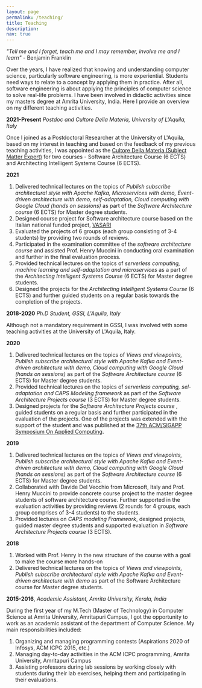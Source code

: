 ```yaml
---
layout: page
permalink: /teaching/
title: Teaching
description:
nav: true
---
```

_"Tell me and I forget, teach me and I may remember, involve me and I learn"_ - Benjamin Franklin


Over the years, I have realized that knowing and understanding computer science, particularly software engineering, is more experiential. Students need ways to relate to a concept by applying them in practice. After all, software engineering is about applying the principles of computer science to solve real-life problems. I have been involved in didactic activities since my masters degree at Amrita University, India. Here I provide an overview on my different teaching activities.

__2021-Present__ _Postdoc and Cultore Della Materia, University of L'Aquila, Italy_

Once I joined as a Postdoctoral Researcher at the University of L'Aquila, based on my interest in teaching and based on the feedback of my previous teaching activities, I was appointed as the [Cultore Della Materia (Subject Matter Expert)](https://it.wikipedia.org/wiki/Cultore_della_materia) for two courses -
Software Architecture Course (6 ECTS) and Architecting Intelligent Systems Course (6 ECTS).

__2021__

  1. Delivered technical lectures on the topics of _Publish subscribe architectural style with Apache Kafka, Microservices with demo, Event-driven architecture with demo, self-adaptation, Cloud computing with Google Cloud (hands on sessions)_ as part of the _Software Architecture course_ (6 ECTS) for Master degree students.
  2. Designed course project for Software architecture course based on the Italian national funded project, [VASARI](https:/www.vasariartexperience.it)
  3. Evaluated the projects of 6 groups (each group consisting of 3-4 students) by providing two rounds of reviews.
  4. Participated in the examination committee of the _software architecture course_ and assisted Prof. Henry Muccini in conducting oral examination and further in the final evaluation process.
  5. Provided technical lectures on the topics of _serverless computing, machine learning and self-adaptation and microservices_ as a part of the _Architecting Intelligent Systems Course_ (6 ECTS) for Master degree students.
  6. Designed the projects for the _Architecting Intelligent Systems Course_ (6 ECTS) and further guided students on a regular basis towards the completion of the projects.


__2018-2020__ _Ph.D Student, GSSI, L'Aquila, Italy_

Although not a mandatory requirement in GSSI, I was involved with some teaching activities at the University of L'Aquila, Italy.

__2020__
  1. Delivered technical lectures on the topics of _Views and viewpoints, Publish subscribe architectural style with Apache Kafka and Event-driven architecture with demo, Cloud computing with Google Cloud (hands on sessions)_ as part of the _Software Architecture course_ (6 ECTS) for Master degree students.
  2. Provided technical lectures on the topics of _serverless computing, sel-adaptation and CAPS Modeling framework_ as part of the _Software Architecture Projects course_ (3 ECTS) for Master degree students.
  3. Designed projects for the _Software Architecture Projects course_ , guided students on a regular basis and further participated in the evaluation of the projects. One of the projects was extended with the support of the student and was published at the [37th ACM/SIGAPP Symposium On Applied Computing](http://www.sigapp.org/sac/sac2022/).


__2019__

  1. Delivered technical lectures on the topics of _Views and viewpoints, Publish subscribe architectural style with Apache Kafka and Event-driven architecture with demo, Cloud computing with Google Cloud (hands on sessions)_ as part of the _Software Architecture course_ (6 ECTS) for Master degree students.
  2. Collaborated with Davide Del Vecchio from Microsoft, Italy and Prof. Henry Muccini to provide concrete course project to the master degree students of software architecture course. Further supported in the evaluation activities by providing reviews (2 rounds for 4 groups, each group comprises of 3-4 students) to the students.
  3. Provided lectures on _CAPS modeling Framework_, designed projects, guided master degree students and supported evaluation in _Software Architecture Projects course_ (3 ECTS).

__2018__

  1. Worked with Prof. Henry in the new structure of the course with a goal to make the course more hands-on
  2. Delivered technical lectures on the topics of _Views and viewpoints, Publish subscribe architectural style with Apache Kafka and Event-driven architecture with demo_ as part of the Software Architecture course for Master degree students.



__2015-2016__, _Academic Assistant, Amrita University, Kerala, India_

During the first year of my M.Tech (Master of Technology) in Computer Science at Amrita University, Amritapuri Campus, I got the opportunity to work as an academic assistant of the department of Computer Science. My main responsibilities included:

  1. Organizing and managing programming contests (Aspirations 2020 of Infosys, ACM ICPC 2015, etc.)
  2. Managing day-to-day activities in the ACM ICPC programming, Amrita University, Amritapuri Campus
  3. Assisting professors during lab sessions by working closely with students during their lab exercises, helping them and participating in their evaluations.
